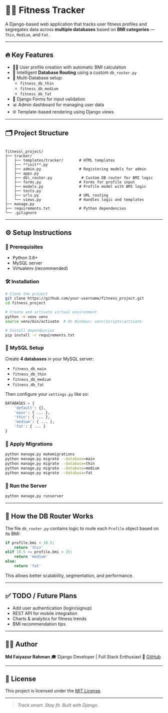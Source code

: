 
# 🏋️‍♂️ Fitness Tracker

A Django-based web application that tracks user fitness profiles and segregates data across **multiple databases** based on **BMI categories** — `Thin`, `Medium`, and `Fat`.

---

## 🔥 Key Features

- 🧑‍⚕️ User profile creation with automatic BMI calculation
- 🧠 Intelligent **Database Routing** using a custom `db_router.py`
- 💾 Multi-Database setup:
  - `fitness_db_thin`
  - `fitness_db_medium`
  - `fitness_db_fat`
- 📃 Django Forms for input validation
- 📊 Admin dashboard for managing user data
- 🌐 Template-based rendering using Django views

---

## 🗂️ Project Structure

```

fitness\_project/
├── tracker/
│   ├── templates/tracker/       # HTML templates
│   ├── **init**.py
│   ├── admin.py                 # Registering models for admin
│   ├── apps.py
│   ├── db\_router.py             # Custom DB router for BMI logic
│   ├── forms.py                 # Forms for profile input
│   ├── models.py                # Profile model with BMI logic
│   ├── tests.py
│   ├── urls.py                  # URL routing
│   └── views.py                 # Handles logic and templates
├── manage.py
├── requirements.txt             # Python dependencies
└── .gitignore

````

---

## ⚙️ Setup Instructions

### 🔧 Prerequisites

- Python 3.8+
- MySQL server
- Virtualenv (recommended)

### 🛠️ Installation

```bash
# Clone the project
git clone https://github.com/your-username/fitness_project.git
cd fitness_project

# Create and activate virtual environment
python -m venv venv
source venv/bin/activate  # On Windows: venv\Scripts\activate

# Install dependencies
pip install -r requirements.txt
````

### 💾 MySQL Setup

Create **4 databases** in your MySQL server:

* `fitness_db_main`
* `fitness_db_thin`
* `fitness_db_medium`
* `fitness_db_fat`

Then configure your `settings.py` like so:

```python
DATABASES = {
    'default': {},
    'main': { ... },
    'thin': { ... },
    'medium': { ... },
    'fat': { ... }
}
```

### 🧠 Apply Migrations

```bash
python manage.py makemigrations
python manage.py migrate --database=main
python manage.py migrate --database=thin
python manage.py migrate --database=medium
python manage.py migrate --database=fat
```

### 🚀 Run the Server

```bash
python manage.py runserver
```

---

## 🧠 How the DB Router Works

The file `db_router.py` contains logic to route each `Profile` object based on its BMI:

```python
if profile.bmi < 18.5:
    return 'thin'
elif 18.5 <= profile.bmi < 25:
    return 'medium'
else:
    return 'fat'
```

This allows better scalability, segmentation, and performance.

---

## ✅ TODO / Future Plans

* Add user authentication (login/signup)
* REST API for mobile integration
* Charts & analytics for fitness trends
* BMI recommendation tips

---

## 🙋‍♂️ Author

**Md Faiyazur Rahman**
🎓 Django Developer | Full Stack Enthusiast
🔗 [GitHub](https://github.com/faiyazzrahman)

---

## 📜 License

This project is licensed under the [MIT License](LICENSE).

---

> *Track smart. Stay fit. Built with Django.*

```
